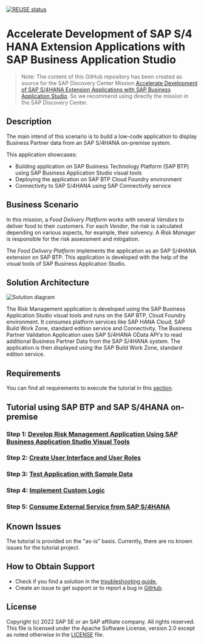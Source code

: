 [![REUSE status](https://api.reuse.software/badge/github.com/SAP-samples/btp-bas-risk-management)](https://api.reuse.software/info/github.com/SAP-samples/btp-bas-risk-management)

# Accelerate Development of SAP S/4 HANA Extension Applications with SAP Business Application Studio

> Note: The content of this GitHub repository has been created as source for the SAP Discovery Center Mission [Accelerate Development of SAP S/4HANA Extension Applications with SAP Business Application Studio](https://discovery-center.cloud.sap/protected/index.html#/missiondetail/3784/3825/). So we recommend using directly the mission in the SAP Discovery Center.

## Description

The main intend of this scenario is to build a low-code application to display Business Partner data from an SAP S/4HANA on-premise system.

This application showcases:
- Building application on SAP Business Technology Platform (SAP BTP) using SAP Business Application Studio visual tools
- Deploying the application on SAP BTP Cloud Foundry environment
- Connectivity to SAP S/4HANA using SAP Connectivity service

## Business Scenario

In this mission, a *Food Delivery Platform* works with several *Vendors* to deliver food to their customers. For each *Vendor*, the risk is calculated depending on various aspects, for example, their solvency. A *Risk Manager* is responsible for the risk assessment and mitigation.

The *Food Delivery Platform* implements the application as an SAP S/4HANA extension on SAP BTP. This application is developed with the help of the visual tools of SAP Business Application Studio.

## Solution Architecture

![Solution diagram](./documentation/discover/business-story/images/SolutionDiagramBAS.png)

The Risk Management application is developed using the SAP Business Application Studio visual tools and runs on the SAP BTP, Cloud Foundry environment. It consumes platform services like SAP HANA Cloud, SAP Build Work Zone, standard edition service and Connectivity. The Business Partner Validation Application uses SAP S/4HANA OData API's to read additional Business Partner Data from the SAP S/4HANA system. The application is then displayed using the SAP Build Work Zone, standard edition service.

## Requirements

You can find all requirements to execute the tutorial in this [section](/documentation/prepare/prerequisites).


## Tutorial using SAP BTP and SAP S/4HANA on-premise

<!-- ### Step 1: [Configure Your SAP BTP Environment with the Help of Boosters](/documentation/develop/configure-BTP-account/) -->

### Step 1: [Develop Risk Management Application Using SAP Business Application Studio Visual Tools](/documentation/develop/develop-application/)

### Step 2: [Create User Interface and User Roles](/documentation/develop/create-user-interface/)

### Step 3: [Test Application with Sample Data](/documentation/develop/test-application/)

<!-- ### Step 5: [Configure Your SAP S/4HANA System](/documentation/develop/configure-odata-service/)

### Step 6: [Configure Systems in Cloud Connector](/documentation/develop/configure-cloud-connector) -->

### Step 4: [Implement Custom Logic](/documentation/develop/implement-custom-logic) 

### Step 5: [Consume External Service from SAP S/4HANA](/documentation/develop/consume-external-service)

<!-- ### Step 9: [Deploy Application to Cloud Foundry Environment](/documentation/develop/deploy-application/)

### Step 10: [Integrate the Application with SAP Build Work Zone, standard edition](/documentation/develop/integrate-with-workzone/)

### Step 11: [Create Continuous Integration and Delivery Job](/documentation/develop/create-cicd-job/) -->



<!-- ## Tutorial using SAP BTP and Mock Server

### Step 1: [Configure Your SAP BTP Environment with the Help of Boosters](/documentation/develop/configure-BTP-account/)

### Step 2: [Develop Risk Management Application Using SAP Business Application Studio Visual Tools](/documentation/develop/develop-application/)

### Step 3: [Create User Interface and User Roles](/documentation/develop/create-user-interface/)

### Step 4: [Test Application with Sample Data](/documentation/develop/test-application/)

### Step 5: [Set up Mock Server](/documentation/develop/set-up-mock-server#set-up-mock-server) 

### Step 6: [Implement Custom Logic](/documentation/develop/implement-custom-logic) 

### Step 7: [Consume External Service from SAP S/4HANA](/documentation/develop/consume-external-service)

### Step 8: [Deploy Application to Cloud Foundry Environment](/documentation/develop/deploy-application/)

### Step 9: [Integrate the Application with SAP Build Work Zone, standard edition](/documentation/develop/integrate-with-workzone/)

### Step 10: [Create Continuous Integration and Delivery Job](/documentation/develop/create-cicd-job/) -->




## Known Issues

The tutorial is provided on the "as-is" basis. Currently, there are no known issues for the tutorial project.

## How to Obtain Support
- Check if you find a solution in the [troubleshooting guide.](/documentation/complete/troubleshooting/)
- Create an issue to get support or to report a bug in [GitHub](https://github.com/SAP-samples/btp-bas-risk-management/issues).

## License

Copyright (c) 2022 SAP SE or an SAP affiliate company. All rights reserved. This file is licensed under the Apache Software License, version 2.0 except as noted otherwise in the [LICENSE](LICENSES/Apache-2.0.txt) file.

